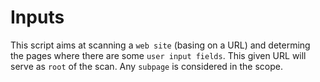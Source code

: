 # Inputs
This script aims at scanning a `web site` (basing on a URL) and determing the pages where there are some `user input fields`. 
This given URL will serve as `root` of the scan. Any `subpage` is considered in the scope.
